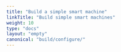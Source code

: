 ```yaml
---
title: "Build a simple smart machine"
linkTitle: "Build simple smart machines"
weight: 10
type: "docs"
layout: "empty"
canonical: "build/configure/"
---
```

